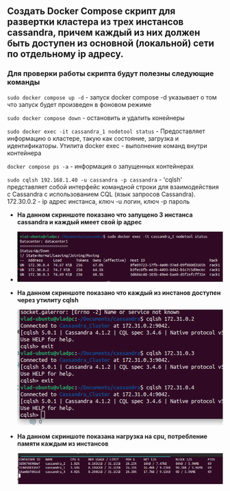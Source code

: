 ## Создать Docker Compose скрипт для развертки кластера из трех инстансов cassandra, причем каждый из них должен быть доступен из основной (локальной) сети по отдельному ip адресу.


### Для проверки работы скрипта будут полезны следующие команды

`sudo docker compose up -d` - запуск docker compose -d указывает о том что запуск будет произведен в фоновом режиме

`sudo docker compose down` - остановить и удалить конейнеры

`sudo docker exec -it cassandra_1 nodetool status` - Предоставляет информацию о кластере, такую как состояние, загрузка и идентификаторы. Утилита docker exec - выполнение команд внутри контейнера

`docker compose ps -a` - информация о запущенных контейнерах 

`sudo cqlsh 192.168.1.40 -u cassandra -p cassandra` - 'cqlsh' представляет собой интерфейс командной строки для взаимодействия с Cassandra с использованием CQL (язык запросов Cassandra). 
172.30.0.2 - ip адрес инстанса, ключ -u логин, ключ -p пароль


- <b>На данном скриншоте показано что запущено 3 инстанса cassandra и каждый имеет свой ip адрес<b> 
  
- ![](screenshots/2.png)
  
  
- <b>На данном скриншоте показано что каждый из инстанов доступен через утилиту cqlsh<b>

  ![](screenshots/1.png)
  
  
- <b>На данном скриншоте показана нагрузка на cpu, потребление памяти каждым из инстансов<b>

  ![](screenshots/3.png)
